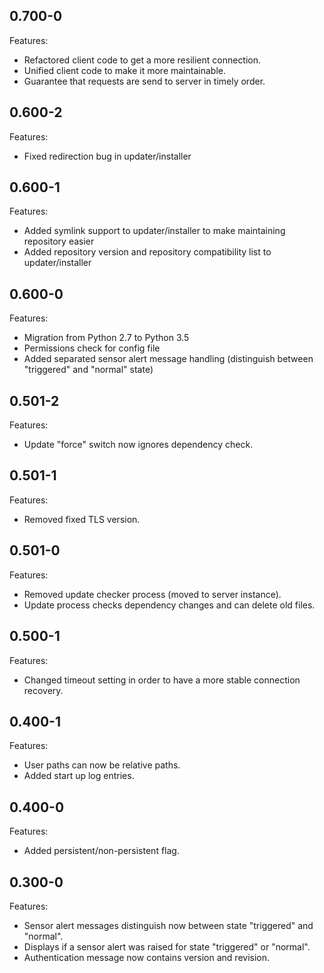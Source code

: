 ## 0.700-0

Features:

* Refactored client code to get a more resilient connection.
* Unified client code to make it more maintainable.
* Guarantee that requests are send to server in timely order.

## 0.600-2

Features:

* Fixed redirection bug in updater/installer

## 0.600-1

Features:

* Added symlink support to updater/installer to make maintaining repository easier
* Added repository version and repository compatibility list to updater/installer 

## 0.600-0

Features:

* Migration from Python 2.7 to Python 3.5
* Permissions check for config file
* Added separated sensor alert message handling (distinguish between "triggered" and "normal" state)

## 0.501-2

Features:

* Update "force" switch now ignores dependency check.

## 0.501-1

Features:

* Removed fixed TLS version.

## 0.501-0

Features:

* Removed update checker process (moved to server instance).
* Update process checks dependency changes and can delete old files.

## 0.500-1

Features:

* Changed timeout setting in order to have a more stable connection recovery.

## 0.400-1

Features:

* User paths can now be relative paths.
* Added start up log entries.

## 0.400-0

Features:

* Added persistent/non-persistent flag.

## 0.300-0

Features:

* Sensor alert messages distinguish now between state "triggered" and "normal".
* Displays if a sensor alert was raised for state "triggered" or "normal".
* Authentication message now contains version and revision.
